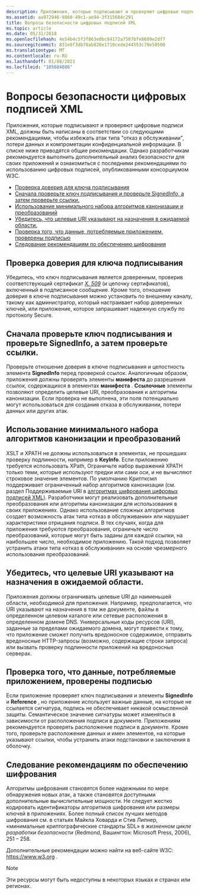 ```yaml
---
description: Приложения, которые подписывают и проверяют цифровые подписи XML, должны быть написаны в соответствии со следующими рекомендациями, чтобы избежать атак типа "отказ в обслуживании", потери данных и компрометации конфиденциальной информации.
ms.assetid: aa972946-9860-49c1-ae94-3f315684c291
title: Вопросы безопасности цифровых подписей XML
ms.topic: article
ms.date: 05/31/2018
ms.openlocfilehash: 4e54b4c5f3f863e0bc84172a7507bfe8609e2df7
ms.sourcegitcommit: 831e8f3db78ab820e1710cede244553c70e50500
ms.translationtype: MT
ms.contentlocale: ru-RU
ms.lasthandoff: 01/08/2021
ms.locfileid: "105684086"
---
```

# <a name="xml-digital-signature-security-considerations"></a>Вопросы безопасности цифровых подписей XML

Приложения, которые подписывают и проверяют цифровые подписи XML, должны быть написаны в соответствии со следующими рекомендациями, чтобы избежать атак типа "отказ в обслуживании", потери данных и компрометации конфиденциальной информации. В списке ниже приводятся общие рекомендации. Однако разработчикам рекомендуется выполнить дополнительный анализ безопасности для своих приложений и ознакомиться с последними рекомендациями по использованию цифровых подписей, опубликованными консорциумом W3C.

-   [Проверка доверия для ключа подписывания](#verify-trust-of-the-signing-key)
-   [Сначала проверьте ключ подписывания и проверьте SignedInfo, а затем проверьте ссылки.](#first-verify-the-signing-key-and-validate-signedinfo-then-validate-references)
-   [Использование минимального набора алгоритмов канонизации и преобразований](#use-the-minimal-set-of-canonicalization-algorithms-and-transforms-required)
-   [Убедитесь, что целевые URI указывают на назначения в ожидаемой области.](#ensure-target-uris-point-to-destinations-within-the-expected-scope)
-   [Проверка того, что данные, потребляемые приложением, проверены подписью](#verify-the-data-consumed-by-the-application-is-verified-by-the-signature)
-   [Следование рекомендациям по обеспечению шифрования](#follow-best-cryptographic-practices)

## <a name="verify-trust-of-the-signing-key"></a>Проверка доверия для ключа подписывания

Убедитесь, что ключ подписывания является доверенным, проверив соответствующий сертификат [*X. 509*](../secgloss/x-gly.md) (и цепочку сертификатов), включенный в подписанное сообщение. Кроме того, отношение доверия в ключе подписывания можно установить по внешнему каналу, такому как администратор, который настраивает набор доверенных ключей, или приложение, которое запрашивает надежную службу по протоколу Secure.

## <a name="first-verify-the-signing-key-and-validate-signedinfo-then-validate-references"></a>Сначала проверьте ключ подписывания и проверьте SignedInfo, а затем проверьте ссылки.

Проверьте отношение доверия в ключе подписывания и целостность элемента **SignedInfo** перед проверкой ссылок. Аналогичным образом, приложения должны проверять элементы **манифеста** до разрешения ссылок, содержащихся в элементах **манифеста** . **Ссылочные** элементы позволяют определить целевые URI, преобразования и алгоритмы канонизации. Если проверка не выполнена, эти поля потенциально могут использоваться для создания отказа в обслуживании, потери данных или других атак.

## <a name="use-the-minimal-set-of-canonicalization-algorithms-and-transforms-required"></a>Использование минимального набора алгоритмов канонизации и преобразований

XSLT и XPATH не должны использоваться в элементах, не прошедших проверку подлинности, например в **KeyInfo**. Если приложению требуется использовать XPath, Ограничьте набор выражений XPATH только теми, которые используют предки или сами оси, и не вычисляют строковое значение элементов. По умолчанию Криптксмл поддерживает ограниченный набор алгоритмов канонизации (см. раздел Поддерживаемые URI в [алгоритмах шифрования цифровых подписей XML](xml-digital-signature-cryptographic-algorithms.md)). Разработчики могут реализовать дополнительные преобразования или алгоритмы канонизации для использования в своих приложениях. Однако использование сложных алгоритмов создает возможность атак типа «отказ в обслуживании» или нарушает характеристики отрицания подписи. В тех случаях, когда для приложения требуются преобразования, ограничьте число преобразований, которые могут быть заданы для каждой ссылки, на наибольшее число, необходимое приложению. Такой подход позволяет устранить атаки типа «отказ в обслуживании» на основе чрезмерного использования преобразований.

## <a name="ensure-target-uris-point-to-destinations-within-the-expected-scope"></a>Убедитесь, что целевые URI указывают на назначения в ожидаемой области.

Приложения должны ограничивать целевые URI до наименьшей области, необходимой для приложения. Например, предполагается, что URI указывают на назначения в том же документе, файлы в определенном целевом каталоге или сетевые расположения в определенном домене DNS. Универсальные коды ресурсов (URI), заданные за пределами ожидаемого домена, могут привести к тому, что приложение сможет получить вредоносное содержимое, отправить вредоносные HTTP-запросы (возможно, содержащие строки запроса) или вызвать проверку подлинности приложений на вредоносных серверах.

## <a name="verify-the-data-consumed-by-the-application-is-verified-by-the-signature"></a>Проверка того, что данные, потребляемые приложением, проверены подписью

Если приложение проверяет ключ подписывания и элементы **SignedInfo** и **Reference** , но приложение использует важные данные, на которые не ссылается сигнатура, подпись не обеспечивает никакой осмысленной защиты. Семантическое значение сигнатуры может изменяться в зависимости от расположения подписи в документе. Приложениям рекомендуется проверять расположение подписи в документе. Кроме того, проверьте расположение данных и имен элементов, на которые указывают ссылки, чтобы устранить атаки подстановки и заключения в оболочку.

## <a name="follow-best-cryptographic-practices"></a>Следование рекомендациям по обеспечению шифрования

Алгоритмы шифрования становятся более надежными по мере обнаружения новых атак, а также становятся доступными дополнительные вычислительные мощности. Не следует жестко кодировать идентификаторы алгоритмов шифрования или размеры ключей в приложениях. Более полный список лучших методов шифрования см. в статьях Майкла Ховарда и Стив Липнер, «минимальные криптографические стандарты SDL» в *жизненном цикле разработки безопасности* (Redmond, Вашингтон: Microsoft Press, 2006), 251 – 258.

Дополнительные рекомендации можно найти на веб-сайте W3C: https://www.w3.org .

> [!Note]  
> Эти ресурсы могут быть недоступны в некоторых языках и странах или регионах.

 

 

 
